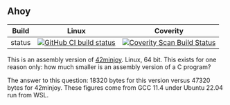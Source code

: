 Ahoy
----

Build|Linux|Coverity
---|---|---
status|[![GitHub CI build status](https://github.com/Wodan58/Ahoy/actions/workflows/c-cpp.yml/badge.svg)](https://github.com/Wodan58/Ahoy/actions/workflows/c-cpp.yml)|[![Coverity Scan Build Status](https://img.shields.io/coverity/scan/22424.svg)](https://scan.coverity.com/projects/wodan58-ahoy)

This is an assembly version of [42minjoy](https://github.com/Wodan58/42minjoy).
Linux, 64 bit. This exists for one reason only: how much smaller is an assembly
version of a C program?

The answer to this question: 18320 bytes for this version versus 47320 bytes
for 42minjoy. These figures come from GCC 11.4 under Ubuntu 22.04 run from WSL.
